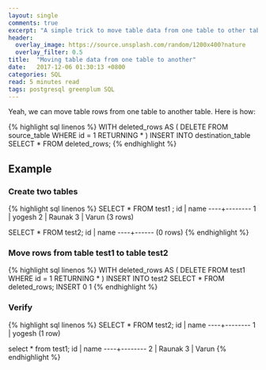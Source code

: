 ```yaml
---
layout: single
comments: true
excerpt: "A simple trick to move table data from one table to other table"
header:
  overlay_image: https://source.unsplash.com/random/1200x400?nature
  overlay_filter: 0.5
title:  "Moving table data from one table to another"
date:   2017-12-06 01:30:13 +0800
categories: SQL
read: 5 minutes read
tags: postgresql greenplum SQL
---
```



Yeah, we can move table rows from one table to another table. Here is how:

{% highlight sql linenos %}
WITH deleted_rows AS (
DELETE FROM source_table WHERE id = 1
RETURNING *
)
INSERT INTO destination_table
SELECT * FROM deleted_rows;
{% endhighlight %}


## Example
### Create two tables

{% highlight sql linenos %}
SELECT * FROM test1 ;
 id |  name
----+--------
  1 | yogesh
  2 | Raunak
  3 | Varun
(3 rows)

SELECT * FROM test2;
 id | name
----+------
(0 rows)
{% endhighlight %}


### Move rows from table test1 to table test2


{% highlight sql linenos %}
WITH deleted_rows AS (
  DELETE FROM test1 WHERE id = 1
  RETURNING *
  )
  INSERT INTO test2
  SELECT * FROM deleted_rows;
INSERT 0 1
{% endhighlight %}


### Verify

{% highlight sql linenos %}
SELECT * FROM test2;
 id |  name
----+--------
  1 | yogesh
(1 row)

select * from test1;
 id |  name
----+--------
  2 | Raunak
  3 | Varun
{% endhighlight %}
